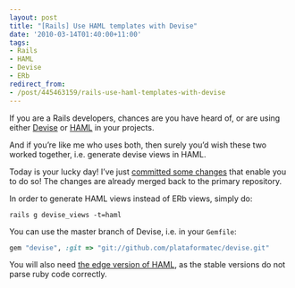 ```yaml
---
layout: post
title: "[Rails] Use HAML templates with Devise"
date: '2010-03-14T01:40:00+11:00'
tags:
- Rails
- HAML
- Devise
- ERb
redirect_from:
- /post/445463159/rails-use-haml-templates-with-devise
---
```

If you are a Rails developers, chances are you have heard of, or are using either [Devise](http://github.com/plataformatec/devise) or [HAML](http://haml-lang.com/) in your projects.

And if you’re like me who uses both, then surely you’d wish these two worked together, i.e. generate devise views in HAML.

Today is your lucky day! I’ve just [committed some changes](http://github.com/fredwu/devise/commit/94513303d345c63b267fc666ffe03b71261e2199) that enable you to do so! The changes are already merged back to the primary repository.

In order to generate HAML views instead of ERb views, simply do:

```shell
rails g devise_views -t=haml
```

You can use the master branch of Devise, i.e. in your `Gemfile`:

```ruby
gem "devise", :git => "git://github.com/plataformatec/devise.git"
```

You will also need [the edge version of HAML](http://haml-lang.com/download.html), as the stable versions do not parse ruby code correctly.

